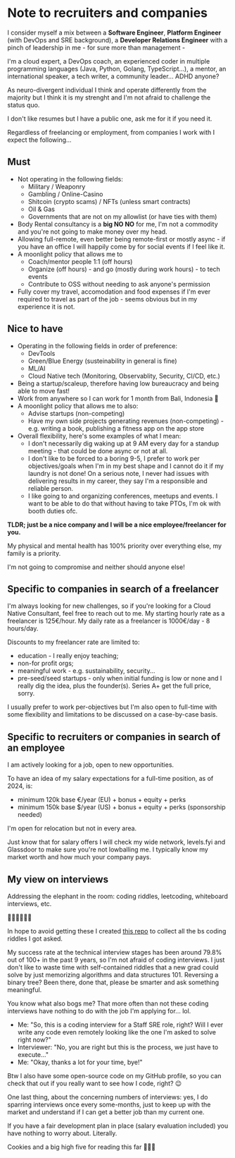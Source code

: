 # Note to recruiters and companies

I consider myself a mix between a **Software Engineer**, **Platform Engineer** (with DevOps and SRE background), a **Developer Relations Engineer** with a pinch of leadership in me - for sure more than management - 

I'm a cloud expert, a DevOps coach, an experienced coder in multiple programming languages (Java, Python, Golang, TypeScript...), a mentor, an international speaker, a tech writer, a community leader... ADHD anyone?

As neuro-divergent individual I think and operate differently from the majority but I think it is my strenght and I'm not afraid to challenge the status quo.

I don't like resumes but I have a public one, ask me for it if you need it.

Regardless of freelancing or employment, from companies I work with I expect the following...

## Must 

- Not operating in the following fields:
  - Military / Weaponry
  - Gambling / Online-Casino
  - Shitcoin (crypto scams) / NFTs (unless smart contracts)
  - Oil & Gas
  - Governments that are not on my allowlist (or have ties with them) 
- Body Rental consultancy is a **big NO NO** for me, I'm not a commodity and you're not going to make money over my head.
- Allowing full-remote, even better being remote-first or mostly async - if you have an office I will happily come by for social events if I feel like it.
- A moonlight policy that allows me to
  - Coach/mentor people 1:1 (off hours)
  - Organize (off hours) - and go (mostly during work hours) - to tech events 
  - Contribute to OSS without needing to ask anyone's permission
- Fully cover my travel, accomodation and food expenses if I'm ever required to travel as part of the job - seems obvious but in my experience it is not.

## Nice to have

- Operating in the following fields in order of preference:
  - DevTools
  - Green/Blue Energy (susteinability in general is fine)
  - ML/AI
  - Cloud Native tech (Monitoring, Observablity, Security, CI/CD, etc.)
- Being a startup/scaleup, therefore having low bureaucracy and being able to move fast!
- Work from anywhere so I can work for 1 month from Bali, Indonesia 🤩
-  A moonlight policy that allows me to also:
   - Advise startups (non-competing)
   - Have my own side projects generating revenues (non-competing) - e.g. writing a book, publishing a fitness app on the app store
- Overall flexibility, here's some examples of what I mean:
  - I don't necessarily dig waking up at 9 AM every day for a standup meeting - that could be done async or not at all.
  - I don't like to be forced to a boring 9-5, I prefer to work per objectives/goals when I'm in my best shape and I cannot do it if my laundry is not done! On a serious note, I never had issues with delivering results in my career, they say I'm a responsible and reliable person.
  - I like going to and organizing conferences, meetups and events. I want to be able to do that without having to take PTOs, I'm ok with booth duties ofc.


**TLDR; just be a nice company and I will be a nice employee/freelancer for you.**


My physical and mental health has 100% priority over everything else, my family is a priority. 

I'm not going to compromise and neither should anyone else!

## Specific to companies in search of a freelancer

I'm always looking for new challenges, so if you're looking for a Cloud Native Consultant, feel free to reach out to me.
My starting hourly rate as a freelancer is 125€/hour.
My daily rate as a freelancer is 1000€/day - 8 hours/day.

Discounts to my freelancer rate are limited to: 
  - education - I really enjoy teaching;
  - non-for profit orgs;
  - meaningful work - e.g. sustainability, security...
  - pre-seed/seed startups - only when initial funding is low or none and I really dig the idea, plus the founder(s). Series A+ get the full price, sorry.

I usually prefer to work per-objectives but I'm also open to full-time with some flexibility and limitations to be discussed on a case-by-case basis. 

## Specific to recruiters or companies in search of an employee

I am actively looking for a job, open to new opportunities.

To have an idea of my salary expectations for a full-time position, as of 2024, is:
- minimum 120k base €/year (EU) + bonus + equity + perks
- minimum 150k base $/year (US) + bonus + equity + perks (sponsorship needed)

I'm open for relocation but not in every area.

Just know that for salary offers I will check my wide network, levels.fyi and Glassdoor to make sure you're not lowballing me.
I typically know my market worth and how much your company pays.

## My view on interviews

Addressing the elephant in the room: coding riddles, leetcoding, whiteboard interviews, etc. 

🚩🚩🚩🚩🚩🚩

In hope to avoid getting these I created [this repo](https://github.com/mbianchidev/coding-challenges) to collect all the bs coding riddles I got asked. 

My success rate at the technical interview stages has been around 79.8% out of 100+ in the past 9 years, so I'm not afraid of coding interviews. I just don't like to waste time with self-contained riddles that a new grad could solve by just memorizing algorithms and data structures 101. Reversing a binary tree? Been there, done that, please be smarter and ask something meaningful.

You know what also bogs me? That more often than not these coding interviews have nothing to do with the job I'm applying for... lol.

- Me: "So, this is a coding interview for a Staff SRE role, right? Will I ever write any code even remotely looking like the one I'm asked to solve right now?"
- Interviewer: "No, you are right but this is the process, we just have to execute..."
- Me: "Okay, thanks a lot for your time, bye!"

Btw I also have some open-source code on my GitHub profile, so you can check that out if you really want to see how I code, right? 😉

One last thing, about the concerning numbers of interviews: yes, I do sparring interviews once every some-months, just to keep up with the market and understand if I can get a better job than my current one.

If you have a fair development plan in place (salary evaluation included) you have nothing to worry about. Literally.

Cookies and a big high five for reading this far 🍪🍪🍪
